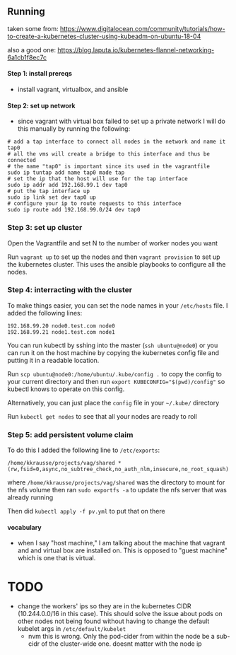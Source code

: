 ## Running

taken some from:
https://www.digitalocean.com/community/tutorials/how-to-create-a-kubernetes-cluster-using-kubeadm-on-ubuntu-18-04

also a good one:
https://blog.laputa.io/kubernetes-flannel-networking-6a1cb1f8ec7c

#### Step 1: install prereqs

- install vagrant, virtualbox, and ansible

#### Step 2: set up network

- since vagrant with virtual box failed to set up a private network I will
  do this manually by running the following:
```
# add a tap interface to connect all nodes in the network and name it tap0
# all the vms will create a bridge to this interface and thus be connected
# the name "tap0" is important since its used in the vagrantfile
sudo ip tuntap add name tap0 made tap
# set the ip that the host will use for the tap interface
sudo ip addr add 192.168.99.1 dev tap0
# put the tap interface up
sudo ip link set dev tap0 up
# configure your ip to route requests to this interface
sudo ip route add 192.168.99.0/24 dev tap0
```

### Step 3: set up cluster

Open the Vagrantfile and set N to the number of worker nodes you want

Run `vagrant up` to set up the nodes and then `vagrant provision` to set up
the kubernetes cluster. This uses the ansible playbooks to configure all the
nodes.

### Step 4: interracting with the cluster

To make things easier, you can set the node names in your `/etc/hosts` file.
I added the following lines:
```
192.168.99.20 node0.test.com node0
192.168.99.21 node1.test.com node1
```

You can run kubectl by sshing into the master (`ssh ubuntu@node0`) or you can
run it on the host machine by copying the kubernetes config file and putting it
in a readable location.

Run `scp ubuntu@node0:/home/ubuntu/.kube/config .` to copy the config to your
current directory and then run `export KUBECONFIG="$(pwd)/config"` so kubectl
knows to operate on this config.

Alternatively, you can just place the `config` file in your `~/.kube/` directory

Run `kubectl get nodes` to see that all your nodes are ready to roll

### Step 5: add persistent volume claim

To do this I added the following line to `/etc/exports`:

`/home/kkrausse/projects/vag/shared *(rw,fsid=0,async,no_subtree_check,no_auth_nlm,insecure,no_root_squash)`

where `/home/kkrausse/projects/vag/shared` was the directory to mount for the nfs volume
then ran `sudo exportfs -a` to update the nfs server that was already running

Then did `kubectl apply -f pv.yml` to put that on there

#### vocabulary

- when I say "host machine," I am talking about the machine that vagrant and
  and virtual box are installed on. This is opposed to "guest machine" which
  is one that is virtual.


# TODO

- change the workers' ips so they are in the kubernetes CIDR
  (10.244.0.0/16 in this case). This should solve the issue about pods on
  other nodes not being found without having to change the default kubelet args
  in `/etc/default/kubelet`
  - nvm this is wrong. Only the pod-cider from within the node be a sub-cidr
    of the cluster-wide one. doesnt matter with the node ip

